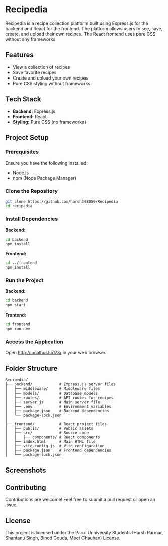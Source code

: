 # Recipedia

Recipedia is a recipe collection platform built using Express.js for the backend and React for the frontend. The platform allows users to see, save, create, and upload their own recipes. The React frontend uses pure CSS without any frameworks.

## Features
- View a collection of recipes
- Save favorite recipes
- Create and upload your own recipes
- Pure CSS styling without frameworks

## Tech Stack
- **Backend:** Express.js
- **Frontend:** React
- **Styling:** Pure CSS (no frameworks)

## Project Setup

### Prerequisites
Ensure you have the following installed:
- Node.js
- npm (Node Package Manager)

### Clone the Repository
```bash
git clone https://github.com/harsh308050/Recipedia
cd recipedia
```

### Install Dependencies
**Backend:**
```bash
cd backend
npm install
```

**Frontend:**
```bash
cd ../frontend
npm install
```

### Run the Project
**Backend:**
```bash
cd backend
npm start
```
**Frontend:**
```bash
cd frontend
npm run dev
```

### Access the Application
Open [http://localhost:5173/](http://localhost:5173/) in your web browser.

## Folder Structure
```
Recipedia/
├── backend/            # Express.js server files
│   ├── middleware/     # Middleware files
│   ├── models/         # Database models
│   ├── routes/         # API routes for recipes
│   ├── server.js       # Main server file
│   ├── .env            # Environment variables
│   ├── package.json    # Backend dependencies
│   └── package-lock.json
│
├── frontend/           # React project files
│   ├── public/         # Public assets
│   ├── src/            # Source code
│   │   ├── components/ # React components
│   ├── index.html      # Main HTML file
│   ├── vite.config.js  # Vite configuration
│   ├── package.json    # Frontend dependencies
│   └── package-lock.json
```

## Screenshots






## Contributing
Contributions are welcome! Feel free to submit a pull request or open an issue.

## License
This project is licensed under the Parul Unniversity Students (Harsh Parmar, Shantanu Singh, Binod Gouda, Meet Chauhan) License.
